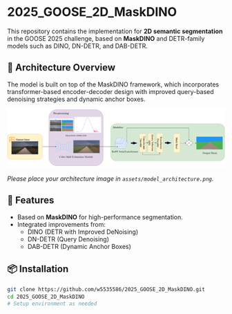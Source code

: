 # 2025_GOOSE_2D_MaskDINO

This repository contains the implementation for **2D semantic segmentation** in the GOOSE 2025 challenge, based on **MaskDINO** and DETR-family models such as DINO, DN-DETR, and DAB-DETR.

## 🔧 Architecture Overview

The model is built on top of the MaskDINO framework, which incorporates transformer-based encoder-decoder design with improved query-based denoising strategies and dynamic anchor boxes.

<p align="center">
  <img src="assets/maskdino++.drawio.png" alt="Model Architecture" width="700"/>
</p>

*Please place your architecture image in `assets/model_architecture.png`.*

## 🚀 Features

- Based on **MaskDINO** for high-performance segmentation.
- Integrated improvements from:
  - DINO (DETR with Improved DeNoising)
  - DN-DETR (Query Denoising)
  - DAB-DETR (Dynamic Anchor Boxes)

## 📦 Installation

```bash
git clone https://github.com/w5535586/2025_GOOSE_2D_MaskDINO.git
cd 2025_GOOSE_2D_MaskDINO
# Setup environment as needed
